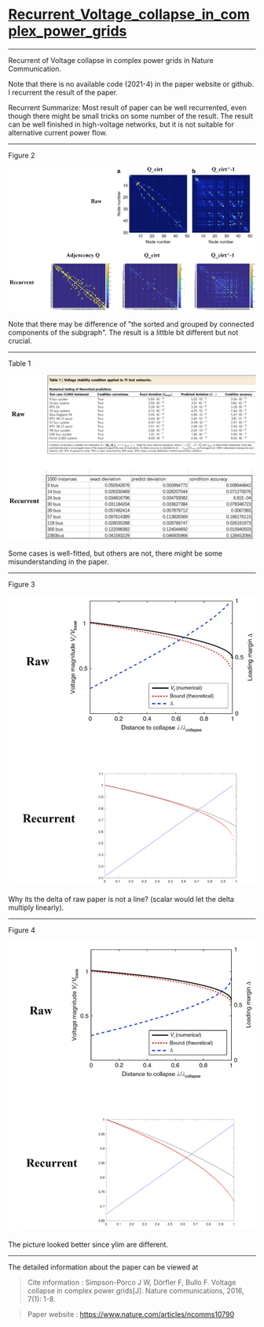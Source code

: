 # [Recurrent_Voltage_collapse_in_complex_power_grids](https://github.com/hongshen-zhang/Voltage_collapse_in_complex_power_grids)
----
 Recurrent of Voltage collapse in complex power grids in Nature Communication.

 Note that there is no available code (2021-4) in the paper website or github. I recurrent the result of the paper.

 Recurrent Summarize: Most result of paper can be well recurrented, even though there might be small tricks on some number of the result. The result can be well finished in high-voltage networks, but it is not suitable for alternative current power flow.
 
----

Figure 2 

![avatar](/figure_all/figure2.png)

Note that there may be difference of "the sorted and grouped by connected components of the subgraph". The result is a littble bit different but not crucial.

----

Table 1

![avatar](/figure_all/table1.png)

Some cases is well-fitted, but others are not, there might be some misunderstanding in the paper.

----

Figure 3

![avatar](/figure_all/figure3.png)

Why its the delta of raw paper is not a line? (scalar would let the delta multiply linearly).

----

Figure 4

![avatar](/figure_all/figure4.png)

The picture looked better since ylim are different.

-----

The detailed information about the paper can be viewed at 
>Cite information : Simpson-Porco J W, Dörfler F, Bullo F. Voltage collapse in complex power grids[J]. Nature communications, 2016, 7(1): 1-8.

>Paper website : https://www.nature.com/articles/ncomms10790
